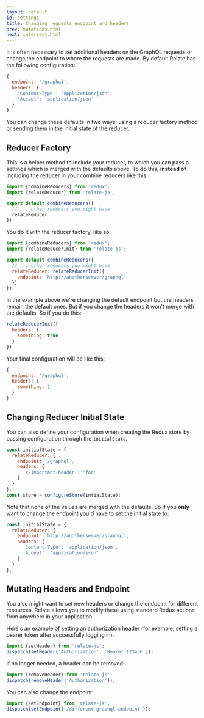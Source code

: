 ```yaml
---
layout: default
id: settings
title: Changing requests endpoint and headers
prev: mutations.html
next: intersect.html
---
```


It is often necessary to set additional headers on the GraphQL requests or change the endpoint to where the requests are made. By default Relate has the following configuration:

```js
{
  endpoint: '/graphql',
  headers: {
    'Content-Type': 'application/json',
    'Accept': 'application/json'
  }
}
```

You can change these defaults in two ways: using a reducer factory method or sending them in the initial state of the reducer.

## Reducer Factory

This is a helper method to include your reducer, to which you can pass a settings which is merged with the defaults above. To do this, **instead of** including the reducer in your combine reducers like this:

```js
import {combineReducers} from 'redux';
import {relateReducer} from 'relate-js';

export default combineReducers({
  // ... other reducers you might have
  relateReducer
});
```

You do it with the reducer factory, like so:

```js
import {combineReducers} from 'redux';
import {relateReducerInit} from 'relate-js';

export default combineReducers({
  // ... other reducers you might have
  relateReducer: relateReducerInit({
    endpoint: 'http://anotherserver/graphql'
  })
});
```

In the example above we're changing the default endpoint but the headers remain the default ones. But if you change the headers it won't merge with the defaults. So if you do this:

```js
relateReducerInit({
  headers: {
    something: true
  }
})
```

Your final configuration will be like this:

```js
{
  endpoint: '/graphql',
  headers: {
    something: 1
  }
}
```

## Changing Reducer Initial State

You can also define your configuration when creating the Redux store by passing configuration through the `initialState`.

```js
const initialState = {
  relateReducer: {
    endpoint: '/graphql',
    headers: {
      'x-important-header': 'foo'
    }
  }
};
const store = configureStore(intialState);
```

Note that none of the values are merged with the defaults. So if you **only** want to change the endpoint you'd have to set the initial state to:

```js
const initialState = {
  relateReducer: {
    endpoint: 'http://anotherserver/graphql',
    headers: {
      'Content-Type': 'application/json',
      'Accept': 'application/json'
    }
  }
};
```

## Mutating Headers and Endpoint

You also might want to set new headers or change the endpoint for different resources. Relate allows you to modify these using standard Redux actions from anywhere in your application.

Here's an example of setting an authorization header (for example, setting a bearer token after successfully logging in).

```js
import {setHeader} from 'relate-js';
dispatch(setHeader('Authorization', 'Bearer 123456'));
```

If no longer needed, a header can be removed:

```js
import {removeHeader} from 'relate-js';
dispatch(removeHeader('Authorization'));
```

You can also change the endpoint:

```js
import {setEndpoint} from 'relate-js';
dispatch(setEndpoint('/different-graphql-endpoint'));
```
